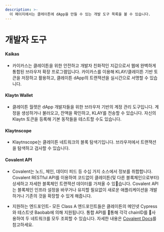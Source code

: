 ```yaml
---
description: >-
  이 페이지에서는 클레이튼에 dApp을 만들 수 있는 개발 도구 목록을 볼 수 있습니다.
---
```


# 개발자 도구<a id="developer-tools"></a>

#### Kaikas <a id="kaikas"></a>

* 카이카스는 클레이튼을 위한 안전하고 개발자 친화적인 지갑으로서 웹에 완벽하게 통합된 브라우저 확장 프로그램입니다. 카이카스를 이용해 KLAY/클레이튼 기반 토큰을 저장하고 활용하고, 클레이튼 dApp의 트랜잭션을 실시간으로 서명할 수 있습니다.

#### Klaytn Wallet  <a id="klaytn-wallet"></a>

* 클레이튼 월렛은 dApp 개발자들을 위한 브라우저 기반의 계정 관리 도구입니다. 계정을 생성하거나 불러오고, 잔액을 확인하고, KLAY를 전송할 수 있습니다. 자신의 Klaytn 토큰을 등록해 기본 동작들을 테스트할 수도 있습니다.

#### Klaytnscope <a id="klaytnscope"></a>

* Klaytnscope는 클레이튼 네트워크의 블록 탐색기입니다. 브라우저에서 트랜잭션을 탐색하고 검사할 수 있습니다.

#### Covalent API <a id="Covalent"></a>

* Covalent는 노드, 체인, 데이터 피드 등 수십 가지 소스에서 정보를 취합합니다. Covalent RESTful API를 이용하여 코드없이 클레이튼(및 다른 블록체인으로부터) 상세하고 자세한 블록체인 트랜잭션 데이터를 가져올 수 있습니다. Covalent API는 블록체인 인프라 설정을 바꾸거나 유지할 필요없이 새로운 애플리케이션을 개발하거나 기존의 것을 확장할 수 있게 해줍니다.

* 지원하는 엔드포인트- 모든 Class A 엔드포인트들은 클레이튼의 메인넷 Cypress와 테스트넷 Baobab에 의해 지원됩니다. 통합 API를 통해 각각 chainID를 사용하여 두 네트워크를 모두 조회할 수 있습니다. 자세한 내용은 [Covalent Docs](https://www.covalenthq.com/docs/networks/klaytn#supported-endpoints)를 참고하세요.